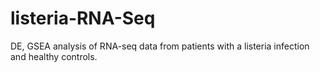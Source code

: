 # listeria-RNA-Seq
DE, GSEA analysis of RNA-seq data from patients with a listeria infection and healthy controls. 
